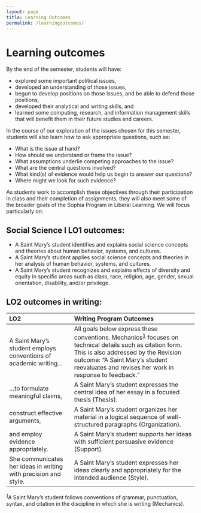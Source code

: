```yaml
---
layout: page
title: Learning Outcomes
permalink: /learningoutcomes/
---
```



# Learning outcomes

By the end of the semester, students will have:
* explored some important political issues,
* developed an understanding of those issues,
* begun to develop positions on those issues, and be able to defend those positions,
* developed their analytical and writing skills, and
* learned some computing, research, and information management skills that will benefit them in their future studies and careers.

In the course of our exploration of the issues chosen for this semester, students will also learn how to ask appropriate questions, such as:
* What is the issue at hand?
* How should we understand or frame the issue?
* What assumptions underlie competing approaches to the issue?
* What are the central questions involved?
* What kind(s) of evidence would help us begin to answer our questions?
* Where might we look for such evidence?

As students work to accomplish these objectives through their participation in class and their completion of assignments, they will also meet some of the broader goals of the Sophia Program in Liberal Learning. We will focus particularly on:

## Social Science I LO1 outcomes:
* A Saint Mary’s student identifies and explains social science concepts and theories about human behavior, systems, and cultures.
* A Saint Mary’s student applies social science concepts and theories in her analysis of human behavior, systems, and cultures.
* A Saint Mary’s student recognizes and explains effects of diversity and equity in specific areas such as class, race, religion, age, gender, sexual orientation, disability, and/or privilege.

## LO2 outcomes in writing:

|**LO2**|**Writing Program Outcomes**|
|:-----|:-----|
| A Saint Mary’s student employs conventions of academic writing…| All goals below express these conventions. Mechanics<sup id="note1ref">[1](#note1)</sup> focuses on technical details such as citation form. This is also addressed by the Revision outcome: “A Saint Mary’s student reevaluates and revises her work in response to feedback.”|
| …to formulate meaningful claims,| A Saint Mary’s student expresses the central idea of her essay in a focused thesis (Thesis).|
| construct effective arguments,| A Saint Mary’s student organizes her material in a logical sequence of well-structured paragraphs (Organization).|
| and employ evidence appropriately.| A Saint Mary’s student supports her ideas with sufficient persuasive evidence (Support).|
| She communicates her ideas in writing with precision and style.| A Saint Mary’s student expresses her ideas clearly and appropriately for the intended audience (Style).|
<sup id=“note1”>[1](#note1ref)</sup>A Saint Mary’s student follows conventions of grammar, punctuation, syntax, and citation in the discipline in which she is writing (Mechanics).